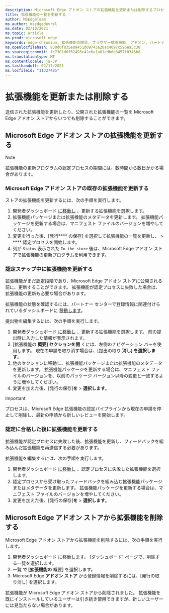 ```yaml
---
description: Microsoft Edge アドオン ストアの拡張機能を更新または削除するプロセス
title: 拡張機能の一覧を更新する
author: MSEdgeTeam
ms.author: msedgedevrel
ms.date: 02/10/2021
ms.topic: article
ms.prod: microsoft-edge
keywords: edge-chromium, 拡張機能の開発, ブラウザー拡張機能, アドオン, パートナー センター, 開発者
ms.openlocfilehash: 930d0f835e89451d09743a20ac4097c596ea5c30
ms.sourcegitcommit: fe7301d0f62493e42e6a1a81cdbda3457f0343b8
ms.translationtype: MT
ms.contentlocale: ja-JP
ms.lasthandoff: 02/13/2021
ms.locfileid: "11327485"
---
```

# 拡張機能を更新または削除する  

送信された拡張機能を更新したり、公開された拡張機能の一覧を Microsoft Edge アドオン ストアからいつでも削除することができます。  

## Microsoft Edge アドオン ストアの拡張機能を更新する  

> [!NOTE]
> 拡張機能の更新プログラムの認定プロセスの期間には、数時間から数日かかる場合があります。  

### Microsoft Edge アドオン ストアの既存の拡張機能を更新する  

ストアの拡張機能を更新するには、次の手順を実行します。  

1.  開発者ダッシュボード [に移動し][MicrosoftPartnerCenter] 、更新する拡張機能を選択します。  
1.  拡張機能パッケージまたは拡張機能のメタデータを更新します。  拡張機能パッケージを更新する場合は、マニフェスト ファイルのバージョンを増やしてください。  
1.  変更を行った後、[発行**** の保存] を選択して拡張機能の一覧を更新し、  >  **** 認定プロセスを開始します。  
1.  列が `Status` 表示された `In the store` 後は、Microsoft Edge アドオン ストアで拡張機能の更新プログラムを利用できます。  
    
### 認定ステップ中に拡張機能を更新する  

拡張機能がまだ認定段階であり、Microsoft Edge アドオン ストアに公開される前に、更新することができます。 拡張機能が認定プロセスに失敗した場合は、拡張機能の更新も必要な場合があります。    

拡張機能の状態を確認するには、パートナー センターで登録情報に関連付けられているダッシュボードに [移動します][MicrosoftPartnerCenter]。  

提出物を編集するには、次の手順を実行します。  

1.  開発者ダッシュボード [に移動し][MicrosoftPartnerCenter] 、更新する拡張機能を選択します。  前の提出時に入力した情報が表示されます。  
1.  [拡張機能の **概要] セクションを開** くには、左側のナビゲーション バーを使用します。  現在の申請を取り消す場合は、[提出の取り **消し] を選択します**。  
1.  他のセクションに移動し、拡張機能パッケージまたは拡張機能のメタデータを更新します。  拡張機能パッケージを更新する場合は、マニフェスト ファイルのバージョンを、以前のパッケージ バージョン以降の変更と一致するように増やしてください。  
1.  変更を加えた後、[発行の保存]**を**  >  **選択します**。  
    
> [!IMPORTANT]
> プロセスは、Microsoft Edge 拡張機能の認定パイプラインから現在の申請を停止して削除し、最新の申請から新しいレビューを開始します。  

### 認定に合格した後に拡張機能を更新する  

拡張機能が認定プロセスに失敗した後、拡張機能を更新し、フィードバックを組み込んだ拡張機能を再送信する必要があります。  

拡張機能を編集するには、次の手順を実行します。  

1.  開発者ダッシュボード [に移動し][MicrosoftPartnerCenter] 、認定プロセスに失敗した拡張機能を選択します。  
1.  認定プロセスから受け取ったフィードバックを組み込む拡張機能パッケージまたはメタデータを更新します。  拡張機能パッケージを更新する場合は、マニフェスト ファイルのバージョンを増やしてください。  
1.  変更を加えた後、[発行の保存]**を**  >  **選択します**。  
    
## Microsoft Edge アドオン ストアから拡張機能を削除する  

Microsoft Edge アドオン ストアから拡張機能を削除するには、次の手順を実行します。  

1.  開発者ダッシュボード [に移動します][MicrosoftPartnerCenter]。  [ダッシュボード] ページで、削除する一覧を選択します。  
1.  一覧 **で [拡張機能の** 概要] を選択します。  
1.  Microsoft Edge **アドオン ストア** から登録情報を削除するには、[発行の取り消し] を選択します。  
    
拡張機能が Microsoft Edge アドオン ストアから削除されました。  拡張機能を既にインストールしているユーザーは引き続き使用できますが、新しいユーザーには見当たらない場合があります。  

<!-- links -->  

[MicrosoftPartnerCenter]: https://partner.microsoft.com/dashboard/microsoftedge/public/login?ref=dd "パートナー センター"  
